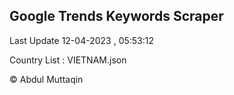 

## Google Trends Keywords Scraper 
 
Last Update 12-04-2023 , 05:53:12

Country List :
VIETNAM.json



© Abdul Muttaqin 
